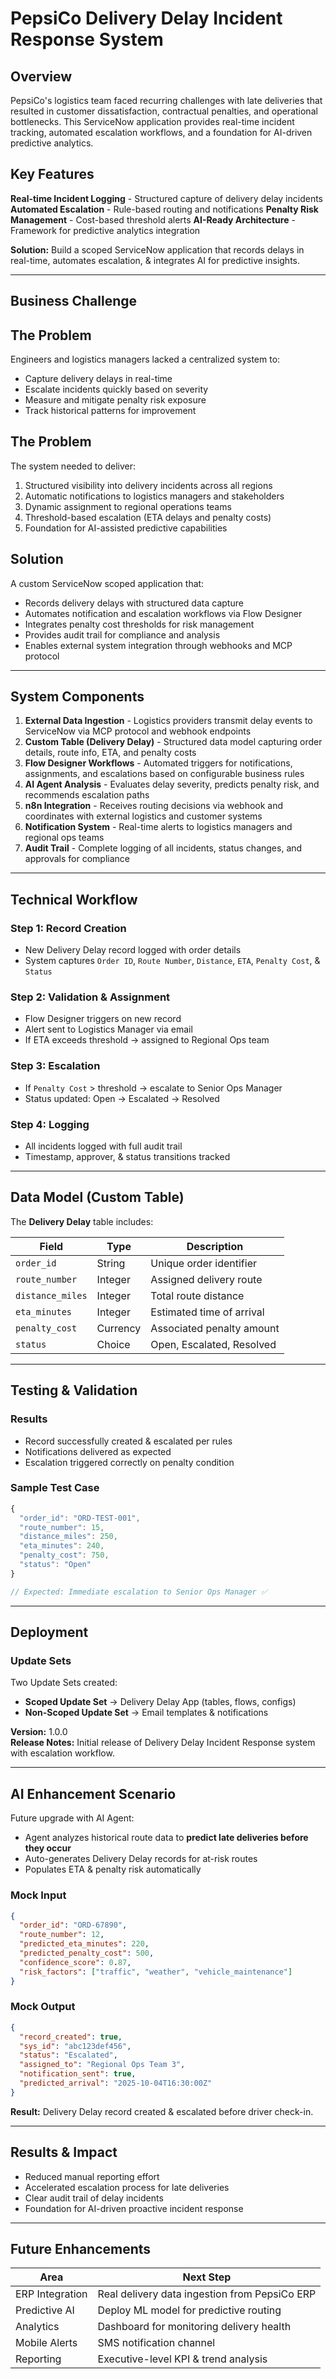 # PepsiCo Delivery Delay Incident Response System

## Overview

PepsiCo's logistics team faced recurring challenges with late deliveries that resulted in customer dissatisfaction, contractual penalties, and operational bottlenecks. This ServiceNow application provides real-time incident tracking, automated escalation workflows, and a foundation for AI-driven predictive analytics.

## Key Features

**Real-time Incident Logging** - Structured capture of delivery delay incidents
**Automated Escalation** - Rule-based routing and notifications
**Penalty Risk Management** - Cost-based threshold alerts
**AI-Ready Architecture** - Framework for predictive analytics integration

**Solution:** Build a scoped ServiceNow application that records delays in real-time, automates escalation, & integrates AI for predictive insights.

---

## Business Challenge

## The Problem
Engineers and logistics managers lacked a centralized system to:

- Capture delivery delays in real-time
- Escalate incidents quickly based on severity
- Measure and mitigate penalty risk exposure
- Track historical patterns for improvement

## The Problem
The system needed to deliver:
  1. Structured visibility into delivery incidents across all regions
  2. Automatic notifications to logistics managers and stakeholders
  3. Dynamic assignment to regional operations teams
  4. Threshold-based escalation (ETA delays and penalty costs)
  5. Foundation for AI-assisted predictive capabilities

## Solution

A custom ServiceNow scoped application that:

- Records delivery delays with structured data capture
- Automates notification and escalation workflows via Flow Designer
- Integrates penalty cost thresholds for risk management
- Provides audit trail for compliance and analysis
- Enables external system integration through webhooks and MCP protocol

---

## System Components

1. **External Data Ingestion** - Logistics providers transmit delay events to ServiceNow via MCP protocol and webhook endpoints
2. **Custom Table (Delivery Delay)** - Structured data model capturing order details, route info, ETA, and penalty costs
3. **Flow Designer Workflows** - Automated triggers for notifications, assignments, and escalations based on configurable business rules
4. **AI Agent Analysis** - Evaluates delay severity, predicts penalty risk, and recommends escalation paths
5. **n8n Integration** - Receives routing decisions via webhook and coordinates with external logistics and customer systems
6. **Notification System** - Real-time alerts to logistics managers and regional ops teams
7. **Audit Trail** - Complete logging of all incidents, status changes, and approvals for compliance

---

## Technical Workflow

### Step 1: Record Creation
- New Delivery Delay record logged with order details
- System captures `Order ID`, `Route Number`, `Distance`, `ETA`, `Penalty Cost`, & `Status`

### Step 2: Validation & Assignment
- Flow Designer triggers on new record
- Alert sent to Logistics Manager via email
- If ETA exceeds threshold → assigned to Regional Ops team

### Step 3: Escalation
- If `Penalty Cost` > threshold → escalate to Senior Ops Manager
- Status updated: Open → Escalated → Resolved

### Step 4: Logging
- All incidents logged with full audit trail
- Timestamp, approver, & status transitions tracked

---

## Data Model (Custom Table)

The **Delivery Delay** table includes:

| Field | Type | Description |
|-------|------|-------------|
| `order_id` | String | Unique order identifier |
| `route_number` | Integer | Assigned delivery route |
| `distance_miles` | Integer | Total route distance |
| `eta_minutes` | Integer | Estimated time of arrival |
| `penalty_cost` | Currency | Associated penalty amount |
| `status` | Choice | Open, Escalated, Resolved |

---

## Testing & Validation

### Results

- Record successfully created & escalated per rules
- Notifications delivered as expected
- Escalation triggered correctly on penalty condition

### Sample Test Case

```javascript
{
  "order_id": "ORD-TEST-001",
  "route_number": 15,
  "distance_miles": 250,
  "eta_minutes": 240,
  "penalty_cost": 750,
  "status": "Open"
}

// Expected: Immediate escalation to Senior Ops Manager ✅
```

---

## Deployment

### Update Sets

Two Update Sets created:

- **Scoped Update Set** → Delivery Delay App (tables, flows, configs)
- **Non-Scoped Update Set** → Email templates & notifications

**Version:** 1.0.0  
**Release Notes:** Initial release of Delivery Delay Incident Response system with escalation workflow.

---

## AI Enhancement Scenario

Future upgrade with AI Agent:

- Agent analyzes historical route data to **predict late deliveries before they occur**
- Auto-generates Delivery Delay records for at-risk routes
- Populates ETA & penalty risk automatically

### Mock Input

```json
{
  "order_id": "ORD-67890",
  "route_number": 12,
  "predicted_eta_minutes": 220,
  "predicted_penalty_cost": 500,
  "confidence_score": 0.87,
  "risk_factors": ["traffic", "weather", "vehicle_maintenance"]
}
```

### Mock Output

```json
{
  "record_created": true,
  "sys_id": "abc123def456",
  "status": "Escalated",
  "assigned_to": "Regional Ops Team 3",
  "notification_sent": true,
  "predicted_arrival": "2025-10-04T16:30:00Z"
}
```

**Result:** Delivery Delay record created & escalated before driver check-in.

---

## Results & Impact

- Reduced manual reporting effort
- Accelerated escalation process for late deliveries
- Clear audit trail of delay incidents
- Foundation for AI-driven proactive incident response

---

## Future Enhancements

| Area | Next Step |
|------|-----------|
| ERP Integration | Real delivery data ingestion from PepsiCo ERP |
| Predictive AI | Deploy ML model for predictive routing |
| Analytics | Dashboard for monitoring delivery health |
| Mobile Alerts | SMS notification channel |
| Reporting | Executive-level KPI & trend analysis |

